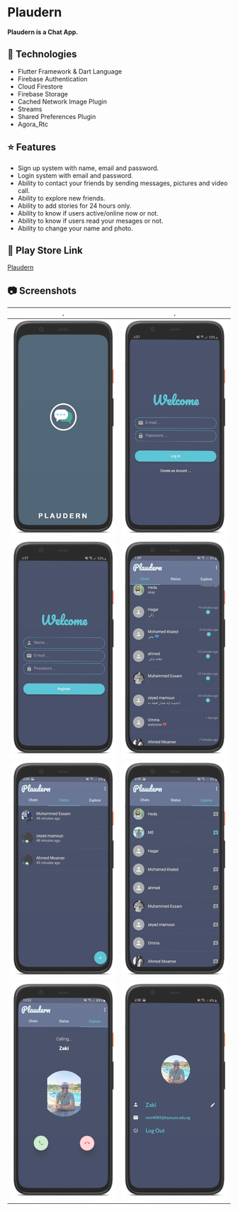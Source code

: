 # Plaudern

__Plaudern is a Chat App.__

## 🚀 Technologies
* Flutter Framework & Dart Language
* Firebase Authentication
* Cloud Firestore
* Firebase Storage
* Cached Network Image Plugin
* Streams
* Shared Preferences Plugin
* Agora_Rtc

## ⭐ Features
* Sign up system with name, email and password.
* Login system with email and password.
* Ability to contact your friends by sending messages, pictures and video call.
* Ability to explore new friends.
* Ability to add stories for 24 hours only.
* Ability to know if users active/online now or not.
* Ability to know if users read your mesages or not.
* Ability to change your name and photo.

## 🔗 Play Store Link
[       Plaudern](https://play.google.com/store/apps/details?id=com.zaki.plaudern)

## 📷 Screenshots
| . | . |
| --- | --- |
![splash_screen](/screenshots/splash_screen.png) | ![login](/screenshots/login.png)
![signup](/screenshots/signup.png) | ![inbox](/screenshots/inbox.png)
![story](/screenshots/story.png) | ![explore](/screenshots/explore.png)
![calling](/screenshots/calling.png) | ![setting](/screenshots/setting.png)
